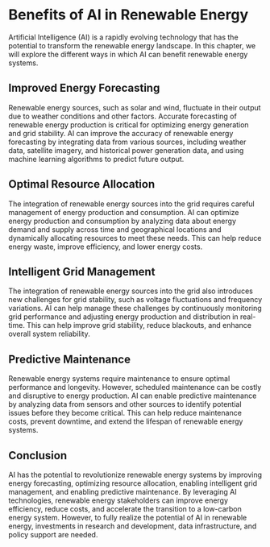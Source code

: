 Benefits of AI in Renewable Energy
=============================================================================

Artificial Intelligence (AI) is a rapidly evolving technology that has the potential to transform the renewable energy landscape. In this chapter, we will explore the different ways in which AI can benefit renewable energy systems.

Improved Energy Forecasting
---------------------------

Renewable energy sources, such as solar and wind, fluctuate in their output due to weather conditions and other factors. Accurate forecasting of renewable energy production is critical for optimizing energy generation and grid stability. AI can improve the accuracy of renewable energy forecasting by integrating data from various sources, including weather data, satellite imagery, and historical power generation data, and using machine learning algorithms to predict future output.

Optimal Resource Allocation
---------------------------

The integration of renewable energy sources into the grid requires careful management of energy production and consumption. AI can optimize energy production and consumption by analyzing data about energy demand and supply across time and geographical locations and dynamically allocating resources to meet these needs. This can help reduce energy waste, improve efficiency, and lower energy costs.

Intelligent Grid Management
---------------------------

The integration of renewable energy sources into the grid also introduces new challenges for grid stability, such as voltage fluctuations and frequency variations. AI can help manage these challenges by continuously monitoring grid performance and adjusting energy production and distribution in real-time. This can help improve grid stability, reduce blackouts, and enhance overall system reliability.

Predictive Maintenance
----------------------

Renewable energy systems require maintenance to ensure optimal performance and longevity. However, scheduled maintenance can be costly and disruptive to energy production. AI can enable predictive maintenance by analyzing data from sensors and other sources to identify potential issues before they become critical. This can help reduce maintenance costs, prevent downtime, and extend the lifespan of renewable energy systems.

Conclusion
----------

AI has the potential to revolutionize renewable energy systems by improving energy forecasting, optimizing resource allocation, enabling intelligent grid management, and enabling predictive maintenance. By leveraging AI technologies, renewable energy stakeholders can improve energy efficiency, reduce costs, and accelerate the transition to a low-carbon energy system. However, to fully realize the potential of AI in renewable energy, investments in research and development, data infrastructure, and policy support are needed.
